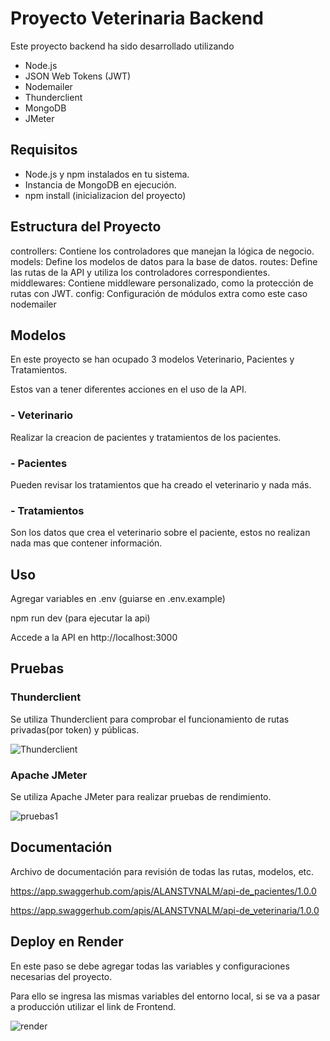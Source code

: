 # Proyecto Veterinaria Backend

Este proyecto backend ha sido desarrollado utilizando
- Node.js 
- JSON Web Tokens (JWT)
- Nodemailer
- Thunderclient
- MongoDB
- JMeter

## Requisitos
- Node.js y npm instalados en tu sistema.
- Instancia de MongoDB en ejecución.
- npm install (inicializacion del proyecto)

## Estructura del Proyecto
controllers: Contiene los controladores que manejan la lógica de negocio.
models: Define los modelos de datos para la base de datos.
routes: Define las rutas de la API y utiliza los controladores correspondientes.
middlewares: Contiene middleware personalizado, como la protección de rutas con JWT.
config: Configuración de módulos extra como este caso nodemailer

## Modelos

En este proyecto se han ocupado 3 modelos Veterinario, Pacientes y Tratamientos.

Estos van a tener diferentes acciones en el uso de la API.

### - Veterinario
Realizar la creacion de pacientes y tratamientos de los pacientes.

### - Pacientes
Pueden revisar los tratamientos que ha creado el veterinario y nada más.

### - Tratamientos
Son los datos que crea el veterinario sobre el paciente, estos no realizan nada mas que contener información.

## Uso
Agregar variables en .env (guiarse en .env.example)

npm run dev (para ejecutar la api)

Accede a la API en http://localhost:3000

## Pruebas
### Thunderclient
Se utiliza Thunderclient para comprobar el funcionamiento de rutas privadas(por token) y públicas.

![Thunderclient](https://github.com/4lanPz/AW_BACKEND_VET_2023B/assets/117743495/e9e8b783-2d07-4187-b6cd-602bac169e1a)


### Apache JMeter
Se utiliza Apache JMeter para realizar pruebas de rendimiento.

![pruebas1](https://github.com/4lanPz/AW_BACKEND_VET_2023B/assets/117743495/0595037d-6daf-4977-8934-807ecbd9a3e6)

## Documentación
Archivo de documentación para revisión de todas las rutas, modelos, etc.

https://app.swaggerhub.com/apis/ALANSTVNALM/api-de_pacientes/1.0.0

https://app.swaggerhub.com/apis/ALANSTVNALM/api-de_veterinaria/1.0.0

## Deploy en Render
En este paso se debe agregar todas las variables y configuraciones necesarias del proyecto.

Para ello se ingresa las mismas variables del entorno local, si se va a pasar a producción utilizar el link de Frontend.

![render](https://github.com/4lanPz/AW_BACKEND_VET_2023B/assets/117743495/833195e0-e081-4d29-8241-529ba12772ca)
